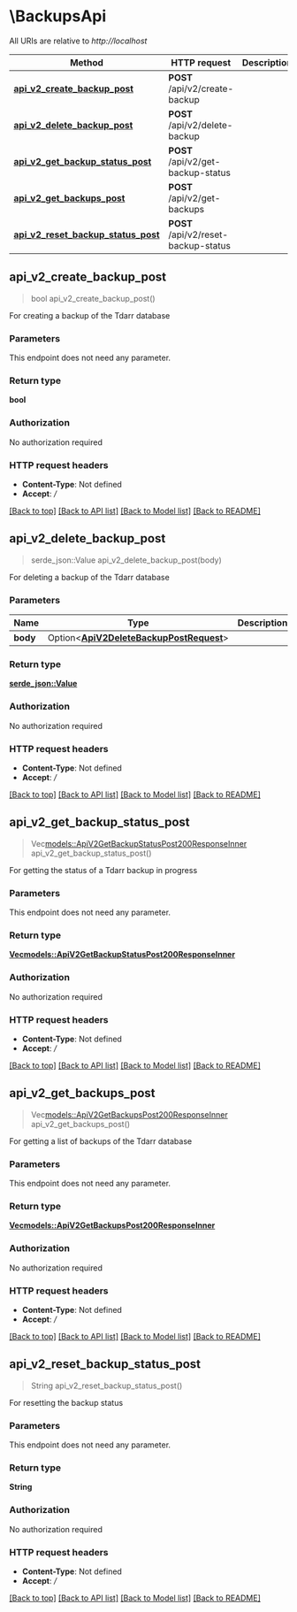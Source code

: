 # \BackupsApi

All URIs are relative to *http://localhost*

Method | HTTP request | Description
------------- | ------------- | -------------
[**api_v2_create_backup_post**](BackupsApi.md#api_v2_create_backup_post) | **POST** /api/v2/create-backup | 
[**api_v2_delete_backup_post**](BackupsApi.md#api_v2_delete_backup_post) | **POST** /api/v2/delete-backup | 
[**api_v2_get_backup_status_post**](BackupsApi.md#api_v2_get_backup_status_post) | **POST** /api/v2/get-backup-status | 
[**api_v2_get_backups_post**](BackupsApi.md#api_v2_get_backups_post) | **POST** /api/v2/get-backups | 
[**api_v2_reset_backup_status_post**](BackupsApi.md#api_v2_reset_backup_status_post) | **POST** /api/v2/reset-backup-status | 



## api_v2_create_backup_post

> bool api_v2_create_backup_post()


For creating a backup of the Tdarr database

### Parameters

This endpoint does not need any parameter.

### Return type

**bool**

### Authorization

No authorization required

### HTTP request headers

- **Content-Type**: Not defined
- **Accept**: */*

[[Back to top]](#) [[Back to API list]](../README.md#documentation-for-api-endpoints) [[Back to Model list]](../README.md#documentation-for-models) [[Back to README]](../README.md)


## api_v2_delete_backup_post

> serde_json::Value api_v2_delete_backup_post(body)


For deleting a backup of the Tdarr database

### Parameters


Name | Type | Description  | Required | Notes
------------- | ------------- | ------------- | ------------- | -------------
**body** | Option<[**ApiV2DeleteBackupPostRequest**](ApiV2DeleteBackupPostRequest.md)> |  |  |

### Return type

[**serde_json::Value**](serde_json::Value.md)

### Authorization

No authorization required

### HTTP request headers

- **Content-Type**: Not defined
- **Accept**: */*

[[Back to top]](#) [[Back to API list]](../README.md#documentation-for-api-endpoints) [[Back to Model list]](../README.md#documentation-for-models) [[Back to README]](../README.md)


## api_v2_get_backup_status_post

> Vec<models::ApiV2GetBackupStatusPost200ResponseInner> api_v2_get_backup_status_post()


For getting the status of a Tdarr backup in progress

### Parameters

This endpoint does not need any parameter.

### Return type

[**Vec<models::ApiV2GetBackupStatusPost200ResponseInner>**](_api_v2_get_backup_status_post_200_response_inner.md)

### Authorization

No authorization required

### HTTP request headers

- **Content-Type**: Not defined
- **Accept**: */*

[[Back to top]](#) [[Back to API list]](../README.md#documentation-for-api-endpoints) [[Back to Model list]](../README.md#documentation-for-models) [[Back to README]](../README.md)


## api_v2_get_backups_post

> Vec<models::ApiV2GetBackupsPost200ResponseInner> api_v2_get_backups_post()


For getting a list of backups of the Tdarr database

### Parameters

This endpoint does not need any parameter.

### Return type

[**Vec<models::ApiV2GetBackupsPost200ResponseInner>**](_api_v2_get_backups_post_200_response_inner.md)

### Authorization

No authorization required

### HTTP request headers

- **Content-Type**: Not defined
- **Accept**: */*

[[Back to top]](#) [[Back to API list]](../README.md#documentation-for-api-endpoints) [[Back to Model list]](../README.md#documentation-for-models) [[Back to README]](../README.md)


## api_v2_reset_backup_status_post

> String api_v2_reset_backup_status_post()


For resetting the backup status

### Parameters

This endpoint does not need any parameter.

### Return type

**String**

### Authorization

No authorization required

### HTTP request headers

- **Content-Type**: Not defined
- **Accept**: */*

[[Back to top]](#) [[Back to API list]](../README.md#documentation-for-api-endpoints) [[Back to Model list]](../README.md#documentation-for-models) [[Back to README]](../README.md)

